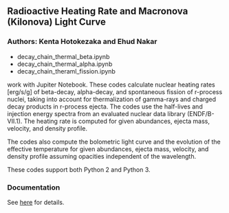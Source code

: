 ## Radioactive Heating Rate and Macronova (Kilonova) Light Curve
### Authors: Kenta Hotokezaka and Ehud Nakar


- decay_chain_thermal_beta.ipynb
- decay_chain_thermal_alpha.ipynb
- decay_chain_theraml_fission.ipynb 

work with Jupiter Notebook. These codes calculate nuclear heating rates [erg/s/g]  of beta-decay, alpha-decay, and spontaneous fission of r-process nuclei, taking into account for thermalization of gamma-rays and charged decay products in r-process ejecta. The codes use the half-lives and injection energy spectra from an evaluated nuclear data library (ENDF/B-VII.1). The heating rate is computed for given abundances, ejecta mass, velocity, and density profile.

The codes also compute the bolometric light curve and the evolution of the effective temperature for given abundances, ejecta mass, velocity, and density profile assuming opacities independent of the wavelength.


These codes support both Python 2 and Python 3.


### Documentation
See [here](http://github.com/hotokezaka/HeatingRate) for details.
